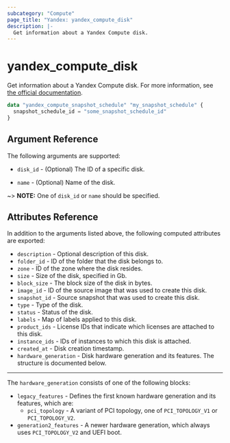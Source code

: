 ```yaml
---
subcategory: "Compute"
page_title: "Yandex: yandex_compute_disk"
description: |-
  Get information about a Yandex Compute disk.
---
```



# yandex_compute_disk




Get information about a Yandex Compute disk. For more information, see [the official documentation](https://cloud.yandex.com/docs/compute/concepts/disk).

```terraform
data "yandex_compute_snapshot_schedule" "my_snapshot_schedule" {
  snapshot_schedule_id = "some_snapshot_schedule_id"
}
```

## Argument Reference

The following arguments are supported:

* `disk_id` - (Optional) The ID of a specific disk.

* `name` - (Optional) Name of the disk.

~> **NOTE:** One of `disk_id` or `name` should be specified.

## Attributes Reference

In addition to the arguments listed above, the following computed attributes are exported:

* `description` - Optional description of this disk.
* `folder_id` - ID of the folder that the disk belongs to.
* `zone` - ID of the zone where the disk resides.
* `size` - Size of the disk, specified in Gb.
* `block_size` - The block size of the disk in bytes.
* `image_id` - ID of the source image that was used to create this disk.
* `snapshot_id` - Source snapshot that was used to create this disk.
* `type` - Type of the disk.
* `status` - Status of the disk.
* `labels` - Map of labels applied to this disk.
* `product_ids` - License IDs that indicate which licenses are attached to this disk.
* `instance_ids` - IDs of instances to which this disk is attached.
* `created_at` - Disk creation timestamp.
* `hardware_generation` - Disk hardware generation and its features. The structure is documented below.

---

The `hardware_generation` consists of one of the following blocks:

* `legacy_features` - Defines the first known hardware generation and its features, which are:
  * `pci_topology` - A variant of PCI topology, one of `PCI_TOPOLOGY_V1` or `PCI_TOPOLOGY_V2`.
* `generation2_features` - A newer hardware generation, which always uses `PCI_TOPOLOGY_V2` and UEFI boot.
